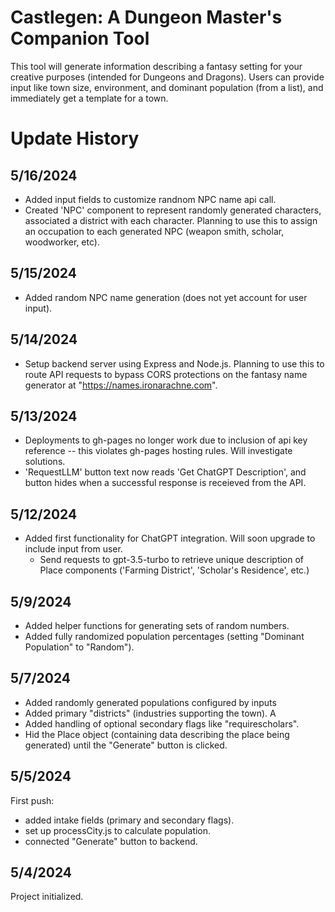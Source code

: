 # Castlegen: A Dungeon Master's Companion Tool

This tool will generate information describing a fantasy setting for your creative purposes
(intended for Dungeons and Dragons). Users can provide input like town size, environment, and
dominant population (from a list), and immediately get a template for a town.

# Update History
## 5/16/2024
- Added input fields to customize randnom NPC name api call.
- Created 'NPC' component to represent randomly generated characters, associated a district with each character. Planning to use this to assign an occupation to each generated NPC (weapon smith, scholar, woodworker, etc).
## 5/15/2024
- Added random NPC name generation (does not yet account for user input). 
## 5/14/2024
- Setup backend server using Express and Node.js. Planning to use this to route API requests to bypass CORS protections on the fantasy name
generator at "https://names.ironarachne.com".
## 5/13/2024
- Deployments to gh-pages no longer work due to inclusion of api key reference -- this violates gh-pages hosting rules. Will investigate solutions.
- 'RequestLLM' button text now reads 'Get ChatGPT Description', and button hides when a successful response is receieved from the API.
## 5/12/2024
- Added first functionality for ChatGPT integration. Will soon upgrade to include input from user.
    - Send requests to gpt-3.5-turbo to retrieve unique description of Place components ('Farming District', 'Scholar's Residence', etc.)
## 5/9/2024
- Added helper functions for generating sets of random numbers.
- Added fully randomized population percentages (setting "Dominant Population" to "Random").
## 5/7/2024
- Added randomly generated populations configured by inputs
- Added primary "districts" (industries supporting the town). A
- Added handling of optional secondary flags like "requirescholars".
- Hid the Place object (containing data describing the place being generated) until 
the "Generate" button is clicked.

## 5/5/2024
First push: 
- added intake fields (primary and secondary flags).
- set up processCity.js to calculate population.
- connected "Generate" button to backend.

## 5/4/2024
Project initialized.
